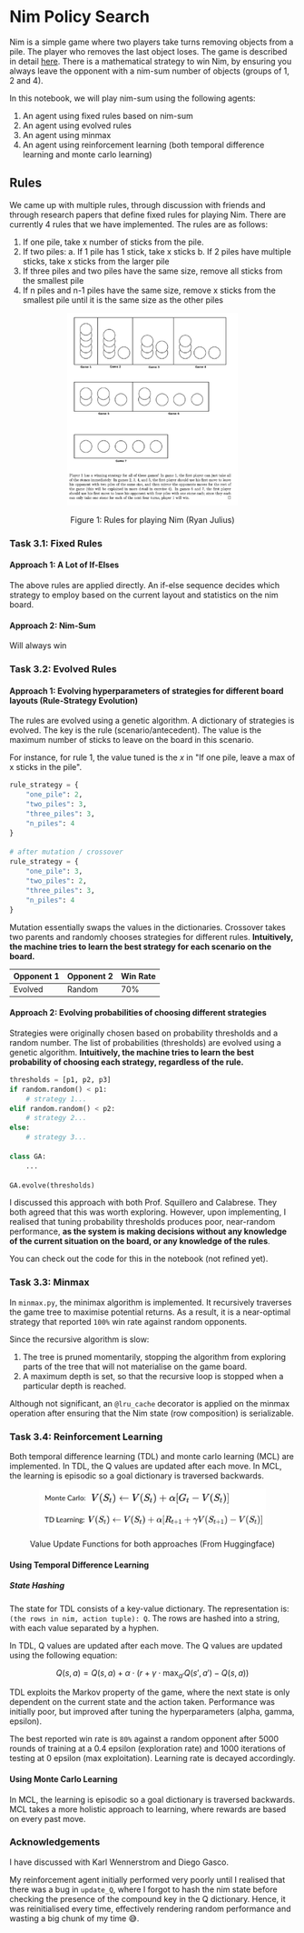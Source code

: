 # Nim Policy Search

Nim is a simple game where two players take turns removing objects from a pile. The player who removes the last object loses. The game is described in detail [here](https://en.wikipedia.org/wiki/Nim). There is a mathematical strategy to win Nim, by ensuring you always leave the opponent with a nim-sum number of objects (groups of 1, 2 and 4).

In this notebook, we will play nim-sum using the following agents:
1. An agent using fixed rules based on nim-sum
2. An agent using evolved rules
3. An agent using minmax
4. An agent using reinforcement learning (both temporal difference learning and monte carlo learning)

## Rules

We came up with multiple rules, through discussion with friends and through research papers that define fixed rules for playing Nim. There are currently 4 rules that we have implemented. The rules are as follows:
1. If one pile, take x number of sticks from the pile.
2. If two piles:
    a. If 1 pile has 1 stick, take x sticks
    b. If 2 piles have multiple sticks, take x sticks from the larger pile
3. If three piles and two piles have the same size, remove all sticks from the smallest pile
4. If n piles and n-1 piles have the same size, remove x sticks from the smallest pile until it is the same size as the other piles

<p align="center">
<img src="./rules.png" width="300" />
</p>
<p align="center">Figure 1: Rules for playing Nim (Ryan Julius)</p>

### Task 3.1: Fixed Rules

#### Approach 1: A Lot of If-Elses

The above rules are applied directly. An if-else sequence decides which strategy to employ based on the current layout and statistics on the nim board.

#### Approach 2: Nim-Sum

Will always win
### Task 3.2: Evolved Rules

#### Approach 1: Evolving hyperparameters of strategies for different board layouts (Rule-Strategy Evolution)

The rules are evolved using a genetic algorithm. A dictionary of strategies is evolved. The key is the rule (scenario/antecedent). The value is the maximum number of sticks to leave on the board in this scenario.

For instance, for rule 1, the value tuned is the $x$ in "If one pile, leave a max of x sticks in the pile".

```python
rule_strategy = {
    "one_pile": 2,
    "two_piles": 3,
    "three_piles": 3,
    "n_piles": 4
}

# after mutation / crossover
rule_strategy = {
    "one_pile": 3,
    "two_piles": 2,
    "three_piles": 3,
    "n_piles": 4
}
```

Mutation essentially swaps the values in the dictionaries. Crossover takes two parents and randomly chooses strategies for different rules. **Intuitively, the machine tries to learn the best strategy for each scenario on the board.**

| Opponent 1 | Opponent 2 | Win Rate |
|------------|------------|----------|
| Evolved    | Random     | 70%      |

#### Approach 2: Evolving probabilities of choosing different strategies

Strategies were originally chosen based on probability thresholds and a random number. The list of probabilities (thresholds) are evolved using a genetic algorithm. **Intuitively, the machine tries to learn the best probability of choosing each strategy, regardless of the rule.**

```python
thresholds = [p1, p2, p3]
if random.random() < p1:
    # strategy 1...
elif random.random() < p2:
    # strategy 2...
else:
    # strategy 3...

class GA:
    ...

GA.evolve(thresholds)
```

I discussed this approach with both Prof. Squillero and Calabrese. They both agreed that this was worth exploring. However, upon implementing, I realised that tuning probability thresholds produces poor, near-random performance, **as the system is making decisions without any knowledge of the current situation on the board, or any knowledge of the rules**.

You can check out the code for this in the notebook (not refined yet).

### Task 3.3: Minmax

In `minmax.py`, the minimax algorithm is implemented. It recursively traverses the game tree to maximise potential returns. As a result, it is a near-optimal strategy that reported `100%` win rate against random opponents.

Since the recursive algorithm is slow:
1. The tree is pruned momentarily, stopping the algorithm from exploring parts of the tree that will not materialise on the game board.
2. A maximum depth is set, so that the recursive loop is stopped when a particular depth is reached.

Although not significant, an `@lru_cache` decorator is applied on the minmax operation after ensuring that the Nim state (row composition) is serializable.

### Task 3.4: Reinforcement Learning

Both temporal difference learning (TDL) and monte carlo learning (MCL) are implemented. In TDL, the Q values are updated after each move. In MCL, the learning is episodic so a goal dictionary is traversed backwards.

<p align="center">
<img src="./equations.png" width="400" />
</p>
<p align="center">Value Update Functions for both approaches (From Huggingface)</p>

#### Using Temporal Difference Learning

##### State Hashing

The state for TDL consists of a key-value dictionary. The representation is: `(the rows in nim, action tuple): Q`. The rows are hashed into a string, with each value separated by a hyphen.

In TDL, Q values are updated after each move. The Q values are updated using the following equation:

$$Q(s, a) = Q(s, a) + \alpha \cdot (r + \gamma \cdot \max_{a'} Q(s', a') - Q(s, a))$$

TDL exploits the Markov property of the game, where the next state is only dependent on the current state and the action taken. Performance was initially poor, but improved after tuning the hyperparameters (alpha, gamma, epsilon).

The best reported win rate is `80%` against a random opponent after 5000 rounds of training at a 0.4 epsilon (exploration rate) and 1000 iterations of testing at 0 epsilon (max exploitation). Learning rate is decayed accordingly.

#### Using Monte Carlo Learning

In MCL, the learning is episodic so a goal dictionary is traversed backwards. MCL takes a more holistic approach to learning, where rewards are based on every past move.

### Acknowledgements

I have discussed with Karl Wennerstrom and Diego Gasco.

My reinforcement agent initially performed very poorly until I realised that there was a bug in `update_Q`, where I forgot to hash the nim state before checking the presence of the compound key in the Q dictionary. Hence, it was reinitialised every time, effectively rendering random performance and wasting a big chunk of my time 😅.